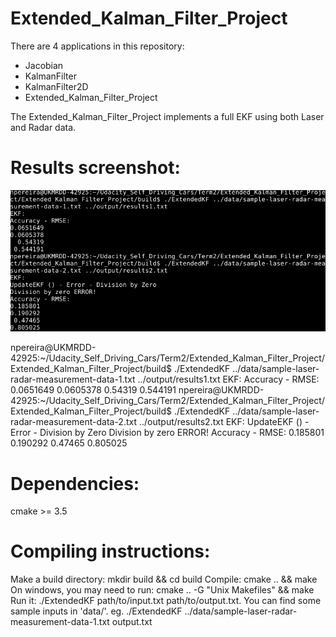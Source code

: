 # Extended_Kalman_Filter_Project

There are 4 applications in this repository:
- Jacobian
- KalmanFilter
- KalmanFilter2D
- Extended_Kalman_Filter_Project

The Extended_Kalman_Filter_Project implements a full EKF using both Laser and Radar data.

# Results screenshot:

![alt tag](Extended_Kalman_Filter_Project/results_screenshot.png)

npereira@UKMRDD-42925:~/Udacity_Self_Driving_Cars/Term2/Extended_Kalman_Filter_Project/Extended_Kalman_Filter_Project/build$ ./ExtendedKF ../data/sample-laser-radar-measurement-data-1.txt ../output/results1.txt
EKF: 
Accuracy - RMSE:
0.0651649
0.0605378
  0.54319
 0.544191
npereira@UKMRDD-42925:~/Udacity_Self_Driving_Cars/Term2/Extended_Kalman_Filter_Project/Extended_Kalman_Filter_Project/build$ ./ExtendedKF ../data/sample-laser-radar-measurement-data-2.txt ../output/results2.txt
EKF: 
UpdateEKF () - Error - Division by Zero
Division by zero ERROR!
Accuracy - RMSE:
0.185801
0.190292
 0.47465
0.805025


# Dependencies:
cmake >= 3.5

# Compiling instructions:
Make a build directory: mkdir build && cd build
Compile: cmake .. && make
On windows, you may need to run: cmake .. -G "Unix Makefiles" && make
Run it: ./ExtendedKF path/to/input.txt path/to/output.txt. You can find some sample inputs in 'data/'.
eg. ./ExtendedKF ../data/sample-laser-radar-measurement-data-1.txt output.txt 
